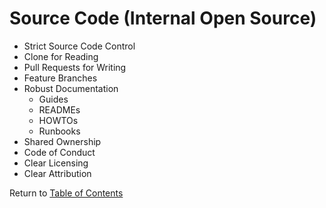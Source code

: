 # Source Code (Internal Open Source)

- Strict Source Code Control
- Clone for Reading
- Pull Requests for Writing
- Feature Branches
- Robust Documentation
  - Guides
  - READMEs
  - HOWTOs
  - Runbooks
- Shared Ownership
- Code of Conduct
- Clear Licensing
- Clear Attribution

Return to [Table of Contents](../TOC.md)
